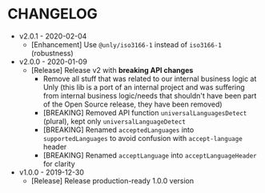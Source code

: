 CHANGELOG
===

- v2.0.1 - 2020-02-04
    - [Enhancement] Use `@unly/iso3166-1` instead of `iso3166-1` (robustness)
- v2.0.0 - 2020-01-09
    - [Release] Release v2 with **breaking API changes**
        - Remove all stuff that was related to our internal business logic at Unly (this lib is a port of an internal project and was suffering from internal business logic/needs that shouldn't have been part of the Open Source release, they have been removed)
        - [BREAKING] Removed API function `universalLanguagesDetect` (plural), kept only `universalLanguageDetect`
        - [BREAKING] Renamed `acceptedLanguages` into `supportedLanguages` to avoid confusion with `accept-language` header
        - [BREAKING] Renamed `acceptLanguage` into `acceptLanguageHeader` for clarity
- v1.0.0 - 2019-12-30
    - [Release] Release production-ready 1.0.0 version

